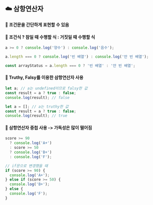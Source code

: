 ## ☁️ 삼항연산자 
#### 🔹 조건문을 간단하게 표현할 수 있음 
#### 🔹 조건식 ? 참일 때 수행할 식 : 거짓일 때 수행할 식
```javascript
a >= 0 ? console.log('양수') : console.log('음수');
```
```javascript
a.length === 0 ? console.log('빈 배열') : console.log('안 빈 배열');
```
```javascript
const arrayStatus = a.length === 0 ? '빈 배열' : '안 빈 배열';
```
#### 🔹 Truthy, Falsy를 이용한 삼항연산자 사용 
```javascript
let a; // a는 undefined이므로 falsy한 값 
const result = a ? true : false; 
console.log(result); // false
```
```javascript
let a = []; // a는 truthy한 값 
const result = a ? true : false; 
console.log(result); // true
```
#### 🔹 삼항연산자 중첩 사용 -> 가독성은 많이 떨어짐
```javascript
score >= 90
  ? console.log('A+')
  : score >= 50
  ? console.log('B+')
  : console.log('F');

// if문으로 변경했을 때 
if (score >= 90) {
  console.log('A+');
} else if (score >= 50) {
  console.log('B+');
} else {
  console.log('F');
}
```